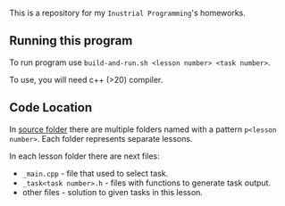 This is a repository for my `Inustrial Programming`'s homeworks.


## Running this program
To run program use `build-and-run.sh <lesson number> <task number>`.

To use, you will need c++ (>20) compiler.


## Code Location
In [source folder](./src/) there are multiple folders named with a pattern `p<lesson number>`. Each folder represents separate lessons. 

In each lesson folder there are next files:
* `_main.cpp` - file that used to select task.
* `_task<task number>.h` - files with functions to generate task output.
* other files - solution to given tasks in this lesson.